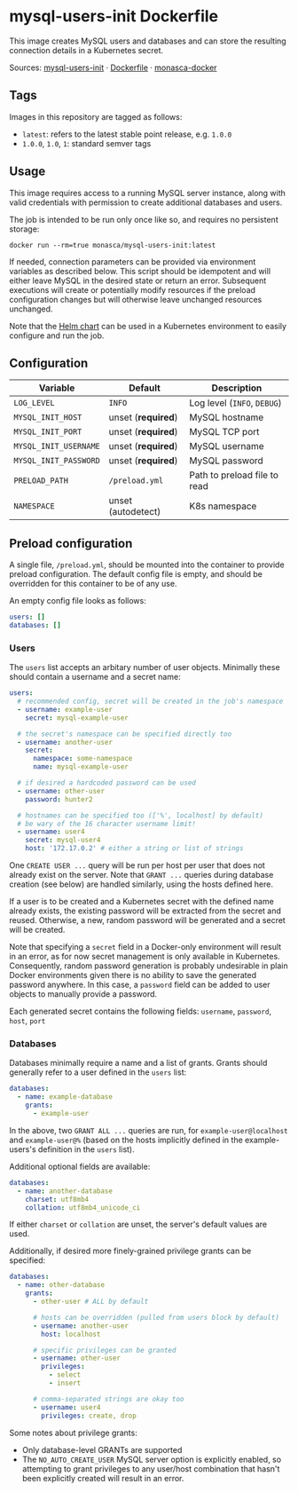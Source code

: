 mysql-users-init Dockerfile
===========================

This image creates MySQL users and databases and can store the resulting
connection details in a Kubernetes secret.

Sources: [mysql-users-init][1] &middot; [Dockerfile][2] &middot; [monasca-docker][3]

Tags
----

Images in this repository are tagged as follows:

 * `latest`: refers to the latest stable point release, e.g. `1.0.0`
 * `1.0.0`, `1.0`, `1`: standard semver tags

Usage
-----

This image requires access to a running MySQL server instance, along with valid
credentials with permission to create additional databases and users.

The job is intended to be run only once like so, and requires no persistent
storage:

    docker run --rm=true monasca/mysql-users-init:latest

If needed, connection parameters can be provided via environment variables as
described below. This script should be idempotent and will either leave MySQL
in the desired state or return an error. Subsequent executions will create or
potentially modify resources if the preload configuration changes but will
otherwise leave unchanged resources unchanged.

Note that the [Helm chart][4] can be used in a Kubernetes environment to easily
configure and run the job.

Configuration
-------------

| Variable              | Default              | Description                  |
|-----------------------|----------------------|------------------------------|
| `LOG_LEVEL`           | `INFO`               | Log level (`INFO`, `DEBUG`)  |
| `MYSQL_INIT_HOST`     | unset (**required**) | MySQL hostname               |
| `MYSQL_INIT_PORT`     | unset (**required**) | MySQL TCP port               |
| `MYSQL_INIT_USERNAME` | unset (**required**) | MySQL username               |
| `MYSQL_INIT_PASSWORD` | unset (**required**) | MySQL password               |
| `PRELOAD_PATH`        | `/preload.yml`       | Path to preload file to read |
| `NAMESPACE`           | unset (autodetect)   | K8s namespace                |

Preload configuration
---------------------

A single file, `/preload.yml`, should be mounted into the container to provide
preload configuration. The default config file is empty, and should be
overridden for this container to be of any use.

An empty config file looks as follows:

```yaml
users: []
databases: []
```

### Users

The `users` list accepts an arbitary number of user objects. Minimally these
should contain a username and a secret name:

```yaml
users:
  # recommended config, secret will be created in the job's namespace
  - username: example-user
    secret: mysql-example-user

  # the secret's namespace can be specified directly too
  - username: another-user
    secret:
      namespace: some-namespace
      name: mysql-example-user

  # if desired a hardcoded password can be used
  - username: other-user
    password: hunter2

  # hostnames can be specified too (['%', localhost] by default)
  # be wary of the 16 character username limit!
  - username: user4
    secret: mysql-user4
    host: '172.17.0.2' # either a string or list of strings
```

One `CREATE USER ...` query will be run per host per user that does not already
exist on the server. Note that `GRANT ...` queries during database creation (see
below) are handled similarly, using the hosts defined here.

If a user is to be created and a Kubernetes secret with the defined name already
exists, the existing password will be extracted from the secret and reused.
Otherwise, a new, random password will be generated and a secret will be
created.

Note that specifying a `secret` field in a Docker-only environment will result
in an error, as for now secret management is only available in Kubernetes.
Consequently, random password generation is probably undesirable in plain Docker
environments given there is no ability to save the generated password anywhere.
In this case, a `password` field can be added to user objects to manually
provide a password.

Each generated secret contains the following fields: `username`, `password`,
`host`, `port`

### Databases

Databases minimally require a name and a list of grants. Grants should generally
refer to a user defined in the `users` list:

```yaml
databases:
  - name: example-database
    grants:
      - example-user
```

In the above, two `GRANT ALL ...` queries are run, for `example-user@localhost`
and `example-user@%` (based on the hosts implicitly defined in the
example-users's definition in the `users` list).

Additional optional fields are available:
```yaml
databases:
  - name: another-database
    charset: utf8mb4
    collation: utf8mb4_unicode_ci
```

If either `charset` or `collation` are unset, the server's default values are
used.

Additionally, if desired more finely-grained privilege grants can be specified:
```yaml
databases:
  - name: other-database
    grants:
      - other-user # ALL by default

      # hosts can be overridden (pulled from users block by default)
      - username: another-user
        host: localhost

      # specific privileges can be granted
      - username: other-user
        privileges:
          - select
          - insert

      # comma-separated strings are okay too
      - username: user4
        privileges: create, drop
```

Some notes about privilege grants:
 - Only database-level GRANTs are supported
 - The `NO_AUTO_CREATE_USER` MySQL server option is explicitly enabled, so
   attempting to grant privileges to any user/host combination that hasn't been
   explicitly created will result in an error.


[1]: https://github.com/monasca/monasca-docker/blob/master/mysql-users-init/
[2]: https://github.com/monasca/monasca-docker/blob/master/mysql-users-init/Dockerfile
[3]: https://github.com/monasca/monasca-docker/
[4]: https://github.com/monasca/monasca-helm/tree/master/mysql-users-init
